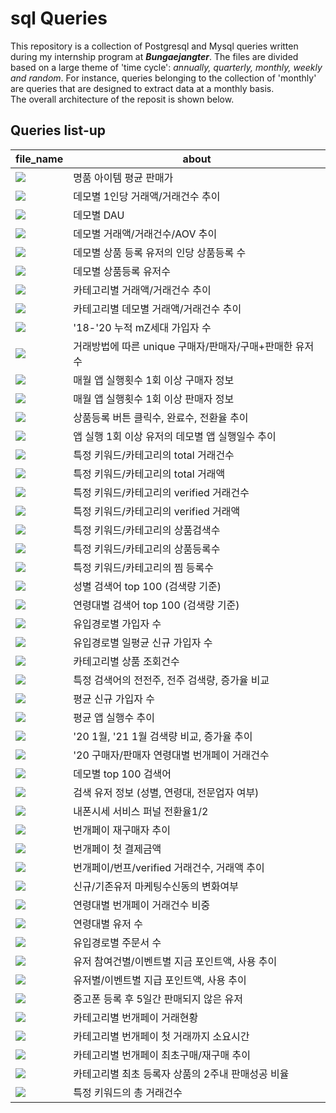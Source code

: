 <h1> sql Queries </h1>
This repository is a collection of Postgresql and Mysql queries written during my internship program at <b><i>Bungaejangter</i></b>. The files are divided based on a large theme of 'time cycle': <i>annually, quarterly, monthly, weekly and random</i>. 
For instance, queries belonging to the collection of 'monthly' are queries that are designed to extract data at a monthly basis. <br>
The overall architecture of the reposit is shown below. 

<h2> Queries list-up </h2>

file_name | about 
---- | ---- 
<img src="https://img.shields.io/badge/annually-00A98F?style=flat-square&logo=1&logoColor=white"/></a> | 명품 아이템 평균 판매가
<img src="https://img.shields.io/badge/quarterly-4298B8?style=flat-square&logo=1&logoColor=white"/></a> | 데모별 1인당 거래액/거래건수 추이
<img src="https://img.shields.io/badge/quarterly-4298B8?style=flat-square&logo=1&logoColor=white"/></a> | 데모별 DAU
<img src="https://img.shields.io/badge/quarterly-4298B8?style=flat-square&logo=1&logoColor=white"/></a> | 데모별 거래액/거래건수/AOV 추이
<img src="https://img.shields.io/badge/quarterly-4298B8?style=flat-square&logo=1&logoColor=white"/></a> | 데모별 상품 등록 유저의 인당 상품등록 수
<img src="https://img.shields.io/badge/quarterly-4298B8?style=flat-square&logo=1&logoColor=white"/></a> | 데모별 상품등록 유저수
<img src="https://img.shields.io/badge/quarterly-4298B8?style=flat-square&logo=1&logoColor=white"/></a> | 카테고리별 거래액/거래건수 추이
<img src="https://img.shields.io/badge/quarterly-4298B8?style=flat-square&logo=1&logoColor=white"/></a> | 카테고리별 데모별 거래액/거래건수 추이
<img src="https://img.shields.io/badge/monthly-9999FF?style=flat-square&logo=1&logoColor=white"/></a> | '18-'20 누적 mZ세대 가입자 수
<img src="https://img.shields.io/badge/monthly-9999FF?style=flat-square&logo=1&logoColor=white"/></a> | 거래방법에 따른 unique 구매자/판매자/구매+판매한 유저수
<img src="https://img.shields.io/badge/monthly-9999FF?style=flat-square&logo=1&logoColor=white"/></a> | 매월 앱 실행횟수 1회 이상 구매자 정보
<img src="https://img.shields.io/badge/monthly-9999FF?style=flat-square&logo=1&logoColor=white"/></a> | 매월 앱 실행횟수 1회 이상 판매자 정보
<img src="https://img.shields.io/badge/monthly-9999FF?style=flat-square&logo=1&logoColor=white"/></a> | 상품등록 버튼 클릭수, 완료수, 전환율 추이
<img src="https://img.shields.io/badge/monthly-9999FF?style=flat-square&logo=1&logoColor=white"/></a> | 앱 실행 1회 이상 유저의 데모별 앱 실행일수 추이
<img src="https://img.shields.io/badge/monthly-9999FF?style=flat-square&logo=1&logoColor=white"/></a> | 특정 키워드/카테고리의 total 거래건수
<img src="https://img.shields.io/badge/monthly-9999FF?style=flat-square&logo=1&logoColor=white"/></a> | 특정 키워드/카테고리의 total 거래액
<img src="https://img.shields.io/badge/monthly-9999FF?style=flat-square&logo=1&logoColor=white"/></a> | 특정 키워드/카테고리의 verified 거래건수
<img src="https://img.shields.io/badge/monthly-9999FF?style=flat-square&logo=1&logoColor=white"/></a> | 특정 키워드/카테고리의 verified 거래액
<img src="https://img.shields.io/badge/monthly-9999FF?style=flat-square&logo=1&logoColor=white"/></a> | 특정 키워드/카테고리의 상품검색수
<img src="https://img.shields.io/badge/monthly-9999FF?style=flat-square&logo=1&logoColor=white"/></a> | 특정 키워드/카테고리의 상품등록수
<img src="https://img.shields.io/badge/monthly-9999FF?style=flat-square&logo=1&logoColor=white"/></a> | 특정 키워드/카테고리의 찜 등록수
<img src="https://img.shields.io/badge/weekly-1B72BE?style=flat-square&logo=1&logoColor=white"/></a> | 성별 검색어 top 100 (검색량 기준)
<img src="https://img.shields.io/badge/weekly-1B72BE?style=flat-square&logo=1&logoColor=white"/></a> | 연령대별 검색어 top 100 (검색량 기준)
<img src="https://img.shields.io/badge/weekly-1B72BE?style=flat-square&logo=1&logoColor=white"/></a> | 유입경로별 가입자 수
<img src="https://img.shields.io/badge/weekly-1B72BE?style=flat-square&logo=1&logoColor=white"/></a> | 유입경로별 일평균 신규 가입자 수
<img src="https://img.shields.io/badge/weekly-1B72BE?style=flat-square&logo=1&logoColor=white"/></a> | 카테고리별 상품 조회건수
<img src="https://img.shields.io/badge/weekly-1B72BE?style=flat-square&logo=1&logoColor=white"/></a> | 특정 검색어의 전전주, 전주 검색량, 증가율 비교
<img src="https://img.shields.io/badge/weekly-1B72BE?style=flat-square&logo=1&logoColor=white"/></a> | 평균 신규 가입자 수
<img src="https://img.shields.io/badge/weekly-1B72BE?style=flat-square&logo=1&logoColor=white"/></a> | 평균 앱 실행수 추이
<img src="https://img.shields.io/badge/random-00A8E1?style=flat-square&logo=1&logoColor=white"/></a> | '20 1월, '21 1월 검색량 비교, 증가율 추이
<img src="https://img.shields.io/badge/random-00A8E1?style=flat-square&logo=1&logoColor=white"/></a> | '20 구매자/판매자 연령대별 번개페이 거래건수
<img src="https://img.shields.io/badge/random-00A8E1?style=flat-square&logo=1&logoColor=white"/></a> | 데모별 top 100 검색어
<img src="https://img.shields.io/badge/random-00A8E1?style=flat-square&logo=1&logoColor=white"/></a> | 검색 유저 정보 (성별, 연령대, 전문업자 여부)
<img src="https://img.shields.io/badge/random-00A8E1?style=flat-square&logo=1&logoColor=white"/></a> | 내폰시세 서비스 퍼널 전환율1/2
<img src="https://img.shields.io/badge/random-00A8E1?style=flat-square&logo=1&logoColor=white"/></a> | 번개페이 재구매자 추이
<img src="https://img.shields.io/badge/random-00A8E1?style=flat-square&logo=1&logoColor=white"/></a> | 번개페이 첫 결제금액
<img src="https://img.shields.io/badge/random-00A8E1?style=flat-square&logo=1&logoColor=white"/></a> | 번개페이/번프/verified 거래건수, 거래액 추이
<img src="https://img.shields.io/badge/random-00A8E1?style=flat-square&logo=1&logoColor=white"/></a> | 신규/기존유저 마케팅수신동의 변화여부
<img src="https://img.shields.io/badge/random-00A8E1?style=flat-square&logo=1&logoColor=white"/></a> | 연령대별 번개페이 거래건수 비중
<img src="https://img.shields.io/badge/random-00A8E1?style=flat-square&logo=1&logoColor=white"/></a> | 연령대별 유저 수
<img src="https://img.shields.io/badge/random-00A8E1?style=flat-square&logo=1&logoColor=white"/></a> | 유입경로별 주문서 수
<img src="https://img.shields.io/badge/random-00A8E1?style=flat-square&logo=1&logoColor=white"/></a> | 유저 참여건별/이벤트별 지금 포인트액, 사용 추이
<img src="https://img.shields.io/badge/random-00A8E1?style=flat-square&logo=1&logoColor=white"/></a> | 유저별/이벤트별 지급 포인트액, 사용 추이
<img src="https://img.shields.io/badge/random-00A8E1?style=flat-square&logo=1&logoColor=white"/></a> | 중고폰 등록 후 5일간 판매되지 않은 유저
<img src="https://img.shields.io/badge/random-00A8E1?style=flat-square&logo=1&logoColor=white"/></a> | 카테고리별 번개페이 거래현황
<img src="https://img.shields.io/badge/random-00A8E1?style=flat-square&logo=1&logoColor=white"/></a> | 카테고리별 번개페이 첫 거래까지 소요시간
<img src="https://img.shields.io/badge/random-00A8E1?style=flat-square&logo=1&logoColor=white"/></a> | 카테고리별 번개페이 최초구매/재구매 추이
<img src="https://img.shields.io/badge/random-00A8E1?style=flat-square&logo=1&logoColor=white"/></a> | 카테고리별 최초 등록자 상품의 2주내 판매성공 비율
<img src="https://img.shields.io/badge/random-00A8E1?style=flat-square&logo=1&logoColor=white"/></a> | 특정 키워드의 총 거래건수

